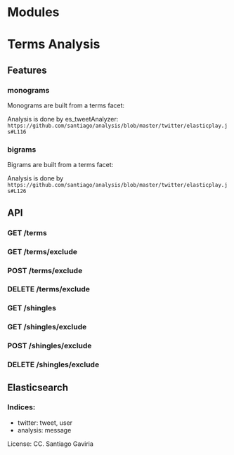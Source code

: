 Modules
====================

Terms Analysis
====================

Features
---------------------

### monograms
Monograms are built from a terms facet:

Analysis is done by es_tweetAnalyzer:
`https://github.com/santiago/analysis/blob/master/twitter/elasticplay.js#L116`


### bigrams
Bigrams are built from a terms facet:

Analysis is done by 
`https://github.com/santiago/analysis/blob/master/twitter/elasticplay.js#L126`


API
---------------------

### GET /terms

### GET /terms/exclude

### POST /terms/exclude

### DELETE /terms/exclude

### GET /shingles

### GET /shingles/exclude

### POST /shingles/exclude

### DELETE /shingles/exclude

Elasticsearch
---------------------

### Indices:

* twitter: tweet, user
* analysis: message


License: CC. 
Santiago Gaviria